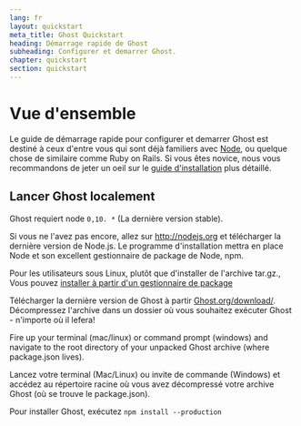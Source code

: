```yaml
---
lang: fr
layout: quickstart
meta_title: Ghost Quickstart
heading: Démarrage rapide de Ghost
subheading: Configurer et demarrer Ghost.
chapter: quickstart
section: quickstart
---
```


# Vue d'ensemble <a id="overview"></a>

Le guide de démarrage rapide pour configurer et demarrer Ghost est destiné à ceux d'entre vous qui sont déjà familiers avec [Node](http://nodejs.org), ou quelque chose de similaire comme Ruby on Rails. Si vous êtes novice, nous vous recommandons de jeter un oeil sur le [guide d'installation](/installation.html) plus détaillé.


## Lancer Ghost localement <a id="ghost-local"></a>

Ghost requiert node `0,10. *` (La dernière version stable).

Si vous ne l'avez pas encore, allez sur <http://nodejs.org> et télécharger la dernière version de Node.js. Le programme d'installation mettra en place Node et son excellent gestionnaire de package de Node, npm.

Pour les utilisateurs sous Linux, plutôt que d'installer de l'archive tar.gz., Vous pouvez [installer à partir d'un gestionnaire de package](https://github.com/joyent/node/wiki/Installing-Node.js-via-package-manager)

Télécharger la dernière version de Ghost à partir [Ghost.org/download/](https://ghost.org/download/). Décompressez l'archive dans un dossier où vous souhaitez exécuter Ghost - n'importe où il lefera!

Fire up your terminal (mac/linux) or command prompt (windows) and navigate to the root directory of your unpacked Ghost archive (where package.json lives).

Lancez votre terminal (Mac/Linux) ou invite de commande (Windows) et accédez au répertoire racine où vous avez décompressé votre archive  Ghost (où se trouve le package.json).

Pour installer Ghost, exécutez `npm install --production`

<!--<h2 id="customise">Customise & Configure Ghost</h2>

<h2 id="ghost-deploy">Deploy Ghost</h2>

<ol>
    <li>In the Terminal / Command Prompt, type <code>npm start</code></li>
    <li><p>This will have launched your Ghost blog, visit one  <a href="http://localhost:2368/">http://localhost:2368/</a> to see</p></li>
</ol>
-->
